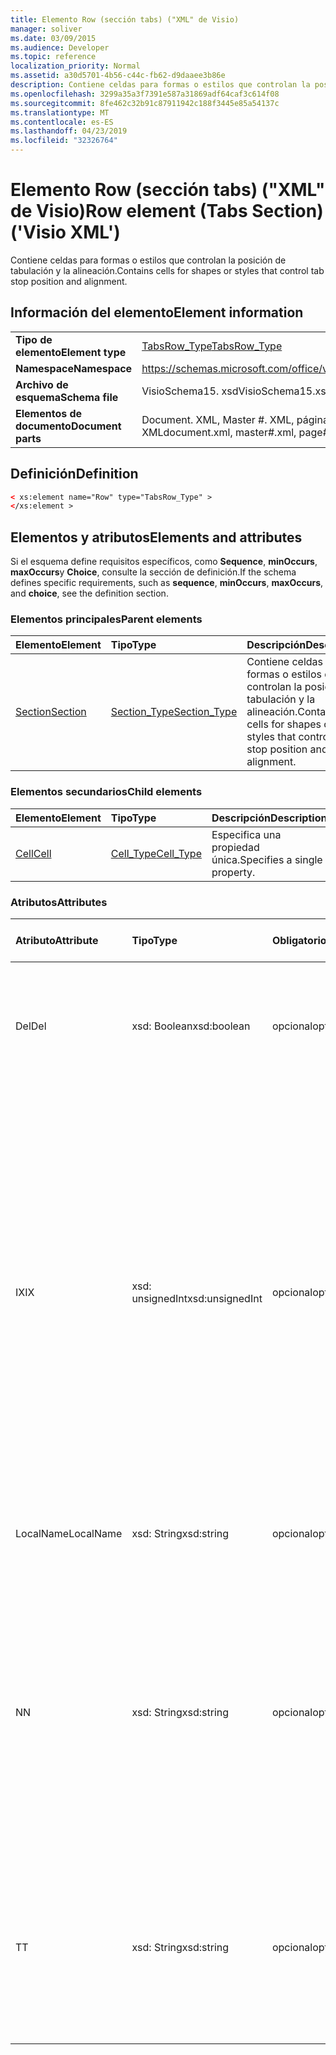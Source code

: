 ```yaml
---
title: Elemento Row (sección tabs) ("XML" de Visio)
manager: soliver
ms.date: 03/09/2015
ms.audience: Developer
ms.topic: reference
localization_priority: Normal
ms.assetid: a30d5701-4b56-c44c-fb62-d9daaee3b86e
description: Contiene celdas para formas o estilos que controlan la posición de tabulación y la alineación.
ms.openlocfilehash: 3299a35a3f7391e587a31869adf64caf3c614f08
ms.sourcegitcommit: 8fe462c32b91c87911942c188f3445e85a54137c
ms.translationtype: MT
ms.contentlocale: es-ES
ms.lasthandoff: 04/23/2019
ms.locfileid: "32326764"
---
```

# <a name="row-element-tabs-section-visio-xml"></a><span data-ttu-id="5abda-103">Elemento Row (sección tabs) ("XML" de Visio)</span><span class="sxs-lookup"><span data-stu-id="5abda-103">Row element (Tabs Section) ('Visio XML')</span></span>

<span data-ttu-id="5abda-104">Contiene celdas para formas o estilos que controlan la posición de tabulación y la alineación.</span><span class="sxs-lookup"><span data-stu-id="5abda-104">Contains cells for shapes or styles that control tab stop position and alignment.</span></span>
  
## <a name="element-information"></a><span data-ttu-id="5abda-105">Información del elemento</span><span class="sxs-lookup"><span data-stu-id="5abda-105">Element information</span></span>

|||
|:-----|:-----|
|<span data-ttu-id="5abda-106">**Tipo de elemento**</span><span class="sxs-lookup"><span data-stu-id="5abda-106">**Element type**</span></span> <br/> |[<span data-ttu-id="5abda-107">TabsRow_Type</span><span class="sxs-lookup"><span data-stu-id="5abda-107">TabsRow_Type</span></span>](tabsrow_type-complextypevisio-xml.md) <br/> |
|<span data-ttu-id="5abda-108">**Namespace**</span><span class="sxs-lookup"><span data-stu-id="5abda-108">**Namespace**</span></span> <br/> |https://schemas.microsoft.com/office/visio/2012/main  <br/> |
|<span data-ttu-id="5abda-109">**Archivo de esquema**</span><span class="sxs-lookup"><span data-stu-id="5abda-109">**Schema file**</span></span> <br/> |<span data-ttu-id="5abda-110">VisioSchema15. xsd</span><span class="sxs-lookup"><span data-stu-id="5abda-110">VisioSchema15.xsd</span></span>  <br/> |
|<span data-ttu-id="5abda-111">**Elementos de documento**</span><span class="sxs-lookup"><span data-stu-id="5abda-111">**Document parts**</span></span> <br/> |<span data-ttu-id="5abda-112">Document. XML, Master #. XML, página #. XML</span><span class="sxs-lookup"><span data-stu-id="5abda-112">document.xml, master#.xml, page#.xml</span></span>  <br/> |
   
## <a name="definition"></a><span data-ttu-id="5abda-113">Definición</span><span class="sxs-lookup"><span data-stu-id="5abda-113">Definition</span></span>

```XML
< xs:element name="Row" type="TabsRow_Type" >
</xs:element >
```

## <a name="elements-and-attributes"></a><span data-ttu-id="5abda-114">Elementos y atributos</span><span class="sxs-lookup"><span data-stu-id="5abda-114">Elements and attributes</span></span>

<span data-ttu-id="5abda-115">Si el esquema define requisitos específicos, como **Sequence**, **minOccurs**, **maxOccurs**y **Choice**, consulte la sección de definición.</span><span class="sxs-lookup"><span data-stu-id="5abda-115">If the schema defines specific requirements, such as **sequence**, **minOccurs**, **maxOccurs**, and **choice**, see the definition section.</span></span> 
  
### <a name="parent-elements"></a><span data-ttu-id="5abda-116">Elementos principales</span><span class="sxs-lookup"><span data-stu-id="5abda-116">Parent elements</span></span>

|<span data-ttu-id="5abda-117">**Elemento**</span><span class="sxs-lookup"><span data-stu-id="5abda-117">**Element**</span></span>|<span data-ttu-id="5abda-118">**Tipo**</span><span class="sxs-lookup"><span data-stu-id="5abda-118">**Type**</span></span>|<span data-ttu-id="5abda-119">**Descripción**</span><span class="sxs-lookup"><span data-stu-id="5abda-119">**Description**</span></span>|
|:-----|:-----|:-----|
|[<span data-ttu-id="5abda-120">Section</span><span class="sxs-lookup"><span data-stu-id="5abda-120">Section</span></span>](section-element-sheet_type-complextypevisio-xml.md) <br/> |[<span data-ttu-id="5abda-121">Section_Type</span><span class="sxs-lookup"><span data-stu-id="5abda-121">Section_Type</span></span>](section_type-complextypevisio-xml.md) <br/> |<span data-ttu-id="5abda-122">Contiene celdas para formas o estilos que controlan la posición de tabulación y la alineación.</span><span class="sxs-lookup"><span data-stu-id="5abda-122">Contains cells for shapes or styles that control tab stop position and alignment.</span></span>  <br/> |
   
### <a name="child-elements"></a><span data-ttu-id="5abda-123">Elementos secundarios</span><span class="sxs-lookup"><span data-stu-id="5abda-123">Child elements</span></span>

|<span data-ttu-id="5abda-124">**Elemento**</span><span class="sxs-lookup"><span data-stu-id="5abda-124">**Element**</span></span>|<span data-ttu-id="5abda-125">**Tipo**</span><span class="sxs-lookup"><span data-stu-id="5abda-125">**Type**</span></span>|<span data-ttu-id="5abda-126">**Descripción**</span><span class="sxs-lookup"><span data-stu-id="5abda-126">**Description**</span></span>|
|:-----|:-----|:-----|
|[<span data-ttu-id="5abda-127">Cell</span><span class="sxs-lookup"><span data-stu-id="5abda-127">Cell</span></span>](cell-element-tabs-sectionvisio-xml.md) <br/> |[<span data-ttu-id="5abda-128">Cell_Type</span><span class="sxs-lookup"><span data-stu-id="5abda-128">Cell_Type</span></span>](cell_type-complextypevisio-xml.md) <br/> |<span data-ttu-id="5abda-129">Especifica una propiedad única.</span><span class="sxs-lookup"><span data-stu-id="5abda-129">Specifies a single property.</span></span>  <br/> |
   
### <a name="attributes"></a><span data-ttu-id="5abda-130">Atributos</span><span class="sxs-lookup"><span data-stu-id="5abda-130">Attributes</span></span>

|<span data-ttu-id="5abda-131">**Atributo**</span><span class="sxs-lookup"><span data-stu-id="5abda-131">**Attribute**</span></span>|<span data-ttu-id="5abda-132">**Tipo**</span><span class="sxs-lookup"><span data-stu-id="5abda-132">**Type**</span></span>|<span data-ttu-id="5abda-133">**Obligatorio**</span><span class="sxs-lookup"><span data-stu-id="5abda-133">**Required**</span></span>|<span data-ttu-id="5abda-134">**Descripción**</span><span class="sxs-lookup"><span data-stu-id="5abda-134">**Description**</span></span>|<span data-ttu-id="5abda-135">**Posibles valores**</span><span class="sxs-lookup"><span data-stu-id="5abda-135">**Possible values**</span></span>|
|:-----|:-----|:-----|:-----|:-----|
|<span data-ttu-id="5abda-136">Del</span><span class="sxs-lookup"><span data-stu-id="5abda-136">Del</span></span>  <br/> |<span data-ttu-id="5abda-137">xsd: Boolean</span><span class="sxs-lookup"><span data-stu-id="5abda-137">xsd:boolean</span></span>  <br/> |<span data-ttu-id="5abda-138">opcional</span><span class="sxs-lookup"><span data-stu-id="5abda-138">optional</span></span>  <br/> |<span data-ttu-id="5abda-139">Especifica si se ha eliminado una fila que, de lo contrario, se heredaría de una forma de patrón.</span><span class="sxs-lookup"><span data-stu-id="5abda-139">Specifies whether a row that would otherwise be inherited from a master shape has been deleted.</span></span>  <br/> |<span data-ttu-id="5abda-140">Valores del tipo xsd: Boolean.</span><span class="sxs-lookup"><span data-stu-id="5abda-140">Values of the xsd:boolean type.</span></span>  <br/> |
|<span data-ttu-id="5abda-141">IX</span><span class="sxs-lookup"><span data-stu-id="5abda-141">IX</span></span>  <br/> |<span data-ttu-id="5abda-142">xsd: unsignedInt</span><span class="sxs-lookup"><span data-stu-id="5abda-142">xsd:unsignedInt</span></span>  <br/> |<span data-ttu-id="5abda-143">opcional</span><span class="sxs-lookup"><span data-stu-id="5abda-143">optional</span></span>  <br/> |<span data-ttu-id="5abda-144">Especifica el identificador de base uno de la fila.</span><span class="sxs-lookup"><span data-stu-id="5abda-144">Specifies the one-based identifier for the row.</span></span> <span data-ttu-id="5abda-145">Debe ser único y mayor que otros identificadores de la misma sección. El atributo IX solo se usa para las secciones character, Connection, Field, FillGradient, Geometry, Layer, LineGradient, paraGraph, Reviewer, Scratch y Tabs.</span><span class="sxs-lookup"><span data-stu-id="5abda-145">It should be unqiue and greater than other identifiers in the same section.The IX attribute is only used for the Character, Connection, Field, FillGradient, Geometry, Layer, LineGradient, Paragraph, Reviewer, Scratch, and Tabs sections.</span></span> <span data-ttu-id="5abda-146">Una fila sólo puede tener uno de los atributos IX o N.</span><span class="sxs-lookup"><span data-stu-id="5abda-146">A row can only have one of the IX or N attributes.</span></span>  <br/> |<span data-ttu-id="5abda-147">Valores del tipo xsd: unsignedInt.</span><span class="sxs-lookup"><span data-stu-id="5abda-147">Values of the xsd:unsignedInt type.</span></span>  <br/> |
|<span data-ttu-id="5abda-148">LocalName</span><span class="sxs-lookup"><span data-stu-id="5abda-148">LocalName</span></span>  <br/> |<span data-ttu-id="5abda-149">xsd: String</span><span class="sxs-lookup"><span data-stu-id="5abda-149">xsd:string</span></span>  <br/> |<span data-ttu-id="5abda-150">opcional</span><span class="sxs-lookup"><span data-stu-id="5abda-150">optional</span></span>  <br/> |<span data-ttu-id="5abda-151">Especifica el nombre único dependiente del idioma de la fila.</span><span class="sxs-lookup"><span data-stu-id="5abda-151">Specifies the unique language-dependent name of the row.</span></span>  <br/> |<span data-ttu-id="5abda-152">Valores del tipo xsd: String.</span><span class="sxs-lookup"><span data-stu-id="5abda-152">Values of the xsd:string type.</span></span>  <br/> |
|<span data-ttu-id="5abda-153">N</span><span class="sxs-lookup"><span data-stu-id="5abda-153">N</span></span>  <br/> |<span data-ttu-id="5abda-154">xsd: String</span><span class="sxs-lookup"><span data-stu-id="5abda-154">xsd:string</span></span>  <br/> |<span data-ttu-id="5abda-155">opcional</span><span class="sxs-lookup"><span data-stu-id="5abda-155">optional</span></span>  <br/> |<span data-ttu-id="5abda-156">Especifica el nombre único independiente del idioma de la fila. El atributo N solo se usa para las secciones User, Property, Actions, control, Connection, HYPERLINK y ActionTag.</span><span class="sxs-lookup"><span data-stu-id="5abda-156">Specifies the unique language-independent name of the row.The N attribute is only used for the User, Property, Actions, Control, Connection, Hyperlink, and ActionTag sections.</span></span> <span data-ttu-id="5abda-157">Una fila sólo puede tener uno de los atributos IX o N.</span><span class="sxs-lookup"><span data-stu-id="5abda-157">A row can only have one of the IX or N attributes.</span></span>  <br/> |<span data-ttu-id="5abda-158">Valores del tipo xsd: String.</span><span class="sxs-lookup"><span data-stu-id="5abda-158">Values of the xsd:string type.</span></span>  <br/> |
|<span data-ttu-id="5abda-159">T</span><span class="sxs-lookup"><span data-stu-id="5abda-159">T</span></span>  <br/> |<span data-ttu-id="5abda-160">xsd: String</span><span class="sxs-lookup"><span data-stu-id="5abda-160">xsd:string</span></span>  <br/> |<span data-ttu-id="5abda-161">opcional</span><span class="sxs-lookup"><span data-stu-id="5abda-161">optional</span></span>  <br/> |<span data-ttu-id="5abda-162">Especifica el tipo de la ruta geométrica representada por la fila y utilizada en la visualización de geometría.</span><span class="sxs-lookup"><span data-stu-id="5abda-162">Specifies the type of the geometric path represented by the row and used in geometry visualization.</span></span> <span data-ttu-id="5abda-163">El atributo T solo se usa para la sección Geometry.</span><span class="sxs-lookup"><span data-stu-id="5abda-163">The T attribute is only used for the Geometry section.</span></span>  <br/> |<span data-ttu-id="5abda-164">Valores del tipo xsd: String.</span><span class="sxs-lookup"><span data-stu-id="5abda-164">Values of the xsd:string type.</span></span>  <br/> |
   

